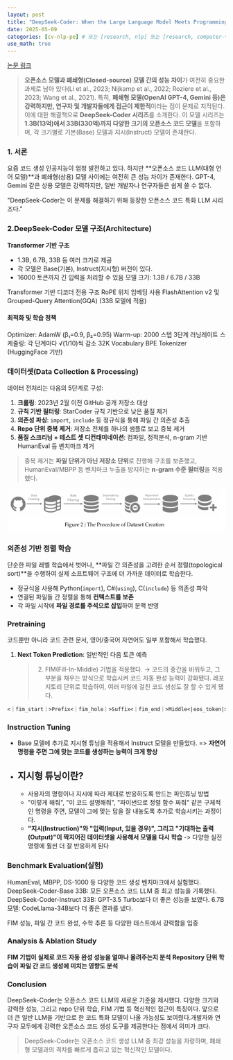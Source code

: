 ```yaml
---
layout: post
title: "DeepSeek-Coder: When the Large Language Model Meets Programming - The Rise of Code Intelligence"
date: 2025-05-09
categories: [cv-nlp-pe] # 또는 [research, nlp] 또는 [research, computer-vision]
use_math: true
---
```


[논문 링크](https://arxiv.org/pdf/2401.14196)

> **오픈소스 모델과 폐쇄형(Closed-source) 모델 간의 성능 차이**가 여전히 중요한 과제로 남아 있다(Li et al., 2023; Nijkamp et al., 2022; Roziere et al., 2023; Wang et al., 2021). 특히, **폐쇄형 모델(OpenAI GPT-4, Gemini 등)은 강력하지만, 연구자 및 개발자들에게 접근이 제한적**이라는 점이 문제로 지적된다. 이에 대한 해결책으로 **DeepSeek-Coder 시리즈**를 소개한다. 이 모델 시리즈는 **1.3B(13억)에서 33B(330억)까지 다양한 크기의 오픈소스 코드 모델**을 포함하며, 각 크기별로 기본(Base) 모델과 지시(Instruct) 모델이 존재한다.

### 1. 서론

요즘 코드 생성 인공지능이 엄청 발전하고 있다. 하지만 **오픈소스 코드 LLM(대형 언어 모델)**과 폐쇄형(상용) 모델 사이에는 여전히 큰 성능 차이가 존재한다.
GPT-4, Gemini 같은 상용 모델은 강력하지만, 일반 개발자나 연구자들은 쉽게 쓸 수 없다.

"DeepSeek-Coder는 이 문제를 해결하기 위해 등장한 오픈소스 코드 특화 LLM 시리즈다."

### 2.DeepSeek-Coder 모델 구조(Architecture)

<strong>Transformer 기반 구조 </strong>

- 1.3B, 6.7B, 33B 등 여러 크기로 제공
- 각 모델은 Base(기본), Instruct(지시형) 버전이 있다.
- 16000 토큰까지 긴 입력을 처리할 수 있음
  모델 크기: 1.3B / 6.7B / 33B

Transformer 기반 디코더 전용 구조
RoPE 위치 임베딩 사용
FlashAttention v2 및 Grouped-Query Attention(GQA) (33B 모델에 적용)

#### 최적화 및 학습 정책

Optimizer: AdamW (β₁=0.9, β₂=0.95)
Warm-up: 2000 스텝
3단계 러닝레이트 스케줄링: 각 단계마다 √(1/10)씩 감소
32K Vocabulary BPE Tokenizer (HuggingFace 기반)

### 데이터셋(Data Collection & Processing)

데이터 전처리는 다음의 5단계로 구성:

1. **크롤링**: 2023년 2월 이전 GitHub 공개 저장소 대상
2. **규칙 기반 필터링**: StarCoder 규칙 기반으로 낮은 품질 제거
3. **의존성 파싱**: `import`, `include` 등 정규식을 통해 파일 간 의존성 추출
4. **Repo 단위 중복 제거**: 저장소 전체를 하나의 샘플로 보고 중복 제거
5. **품질 스크리닝 + 테스트 셋 디컨태미네이션**: 컴파일, 정적분석, n-gram 기반 HumanEval 등 벤치마크 제거

> 중복 제거는 **파일 단위가 아닌 저장소 단위**로 진행해 구조를 보존했고, HumanEval/MBPP 등 벤치마크 누출을 방지하는 **n-gram 수준 필터링**을 적용했다.

![dataset creation](images\bighack\d1.png)

### 의존성 기반 정렬 학습

단순한 파일 레벨 학습에서 벗어나, **파일 간 의존성을 고려한 순서 정렬(topological sort)**을 수행하여 실제 소프트웨어 구조에 더 가까운 데이터로 학습한다.

- 정규식을 사용해 Python(`import`), C#(`using`), C(`include`) 등 의존성 파악
- 연결된 파일들 간 정렬을 통해 **컨텍스트를 보존**
- 각 파일 시작에 **파일 경로를 주석으로 삽입**하여 문맥 반영

### Pretraining

코드뿐만 아니라 코드 관련 문서, 영어/중국어 자연어도 일부 포함해서 학습했다.

1. **Next Token Prediction**: 일반적인 다음 토큰 예측

   > 2. FIM(Fill-In-Middle) 기법을 적용했다. → 코드의 중간을 비워두고, 그 부분을 채우는 방식으로 학습시켜 코드 자동 완성 능력이 강화됐다. 레포지토리 단위로 학습하여, 여러 파일에 걸친 코드 생성도 잘 할 수 있게 됐다.

```txt
<｜fim_start｜>Prefix<｜fim_hole｜>Suffix<｜fim_end｜>Middle<|eos_token|>
```

### Instruction Tuning

- Base 모델에 추가로 지시형 튜닝을 적용해서 Instruct 모델을 만들었다.
  => **자연어 명령을 주면 그에 맞는 코드를 생성하는 능력이 크게 향상**
- ## 지시형 튜닝이란?
  - 사용자의 명령이나 지시에 따라 제대로 반응하도록 만드는 파인튜닝 방법
  - "이렇게 해줘", "이 코드 설명해줘", "파이썬으로 정렬 함수 짜줘" 같은 구체적인 명령을 주면, 모델이 그에 맞는 답을 잘 내놓도록 추가로 학습시키는 과정이다.
  - **"지시(Instruction)"와 "입력(Input, 있을 경우)", 그리고 "기대하는 출력(Output)"이 짝지어진 데이터셋을 사용해서 모델을 다시 학습** -> 다양한 실전 명령에 훨씬 더 잘 반응하게 된다

### Benchmark Evaluation(실험)

HumanEval, MBPP, DS-1000 등 다양한 코드 생성 벤치마크에서 실험했다.
DeepSeek-Coder-Base 33B: 모든 오픈소스 코드 LLM 중 최고 성능을 기록했다.
DeepSeek-Coder-Instruct 33B: GPT-3.5 Turbo보다 더 좋은 성능을 보였다.
6.7B 모델: CodeLlama-34B보다 더 좋은 결과를 냈다.

FIM 성능, 파일 간 코드 완성, 수학 추론 등 다양한 테스트에서 강력함을 입증

### Analysis & Ablation Study

**FIM 기법이 실제로 코드 자동 완성 성능을 얼마나 올려주는지 분석**
**Repository 단위 학습이 파일 간 코드 생성에 미치는 영향도 분석**

### Conclusion

DeepSeek-Coder는 오픈소스 코드 LLM의 새로운 기준을 제시했다.
다양한 크기와 강력한 성능, 그리고 repo 단위 학습, FIM 기법 등 혁신적인 접근이 특징이다. 앞으로 더 큰 일반 LLM을 기반으로 한 코드 특화 모델이 나올 가능성도 보여줬다.개발자와 연구자 모두에게 강력한 오픈소스 코드 생성 도구를 제공한다는 점에서 의미가 크다.

> DeepSeek-Coder는 오픈소스 코드 생성 LLM 중 최강 성능을 자랑하며, 폐쇄형 모델과의 격차를 빠르게 좁히고 있는 혁신적인 모델이다.

